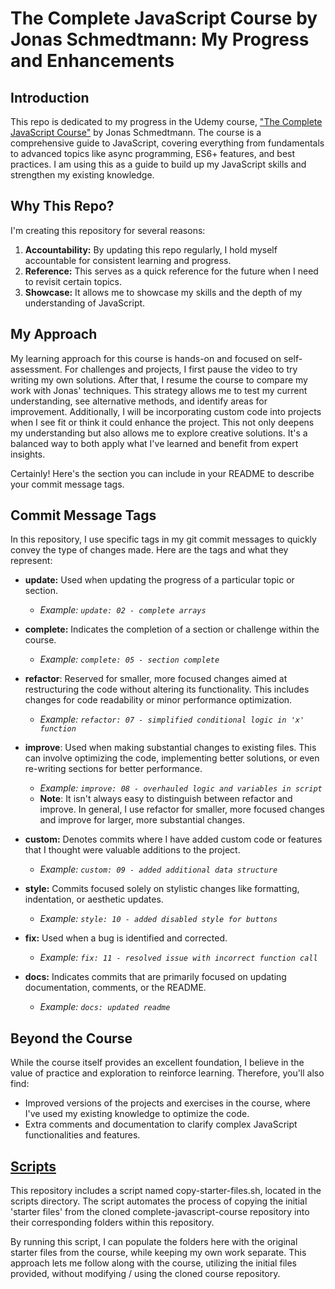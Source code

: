 # The Complete JavaScript Course by Jonas Schmedtmann: My Progress and Enhancements

## Introduction

This repo is dedicated to my progress in the Udemy course, ["The Complete JavaScript Course"](https://www.udemy.com/course/the-complete-javascript-course/) by Jonas Schmedtmann. The course is a comprehensive guide to JavaScript, covering everything from fundamentals to advanced topics like async programming, ES6+ features, and best practices. I am using this as a guide to build up my JavaScript skills and strengthen my existing knowledge.

## Why This Repo?

I'm creating this repository for several reasons:

1. **Accountability:** By updating this repo regularly, I hold myself accountable for consistent learning and progress.
2. **Reference:** This serves as a quick reference for the future when I need to revisit certain topics.
3. **Showcase:** It allows me to showcase my skills and the depth of my understanding of JavaScript.

## My Approach

My learning approach for this course is hands-on and focused on self-assessment. For challenges and projects, I first pause the video to try writing my own solutions. After that, I resume the course to compare my work with Jonas' techniques. This strategy allows me to test my current understanding, see alternative methods, and identify areas for improvement. Additionally, I will be incorporating custom code into projects when I see fit or think it could enhance the project. This not only deepens my understanding but also allows me to explore creative solutions. It's a balanced way to both apply what I've learned and benefit from expert insights.

Certainly! Here's the section you can include in your README to describe your commit message tags.

## Commit Message Tags

In this repository, I use specific tags in my git commit messages to quickly convey the type of changes made. Here are the tags and what they represent:

- **update:** Used when updating the progress of a particular topic or section.
  - _Example: `update: 02 - complete arrays`_

- **complete:** Indicates the completion of a section or challenge within the course.
  - _Example: `complete: 05 - section complete`_

- **refactor**: Reserved for smaller, more focused changes aimed at restructuring the code without altering its functionality. This includes changes for code readability or minor performance optimization.
  - _Example: `refactor: 07 - simplified conditional logic in 'x' function`_

- **improve**: Used when making substantial changes to existing files. This can involve optimizing the code, implementing better solutions, or even re-writing sections for better performance.
  - _Example: `improve: 08 - overhauled logic and variables in script`_
  - **Note**: It isn't always easy to distinguish between refactor and improve. In general, I use refactor for smaller, more focused changes and improve for larger, more substantial changes.

- **custom:** Denotes commits where I have added custom code or features that I thought were valuable additions to the project.
  - _Example: `custom: 09 - added additional data structure`_

- **style:** Commits focused solely on stylistic changes like formatting, indentation, or aesthetic updates.
  - _Example: `style: 10 - added disabled style for buttons`_

- **fix:** Used when a bug is identified and corrected.
  - _Example: `fix: 11 - resolved issue with incorrect function call`_

- **docs:** Indicates commits that are primarily focused on updating documentation, comments, or the README.
  - _Example: `docs: updated readme`_

## Beyond the Course

While the course itself provides an excellent foundation, I believe in the value of practice and exploration to reinforce learning. Therefore, you'll also find:

- Improved versions of the projects and exercises in the course, where I've used my existing knowledge to optimize the code.
- Extra comments and documentation to clarify complex JavaScript functionalities and features.

## [Scripts](scripts)

This repository includes a script named copy-starter-files.sh, located in the scripts directory. The script automates the process of copying the initial 'starter files' from the cloned complete-javascript-course repository into their corresponding folders within this repository.

By running this script, I can populate the folders here with the original starter files from the course, while keeping my own work separate. This approach lets me follow along with the course, utilizing the initial files provided, without modifying / using the cloned course repository.
